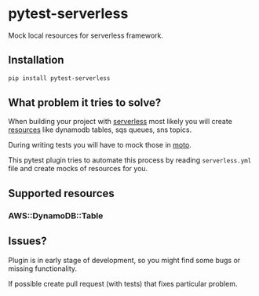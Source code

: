 # pytest-serverless
Mock local resources for serverless framework.

## Installation
```sh
pip install pytest-serverless
```

## What problem it tries to solve?
When building your project with [serverless](https://serverless.com/) most likely you will create
[resources](https://serverless.com/framework/docs/providers/aws/guide/resources/) like dynamodb tables, sqs queues, sns topics.

During writing tests you will have to mock those in [moto](https://github.com/spulec/moto). 

This pytest plugin tries to automate this process by reading `serverless.yml` file and create
mocks of resources for you.

## Supported resources
### AWS::DynamoDB::Table

## Issues?
Plugin is in early stage of development, so you might find some bugs or missing functionality.

If possible create pull request (with tests) that fixes particular problem.
